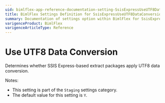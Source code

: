 ```yaml
---
uid: bimlflex-app-reference-documentation-setting-SsisExpressUseUTF8DataConversion
title: BimlFlex Settings Definition for SsisExpressUseUTF8DataConversion
summary: Documentation of settings option within BimlFlex for SsisExpressUseUTF8DataConversion
varigenceProduct: BimlFlex
varigenceArticleType: Reference
---
```


# Use UTF8 Data Conversion

Determines whether SSIS Express-based extract packages apply UTF8 data conversion.

Notes:

* This setting is part of the `Staging` settings category.
* The default value for this setting is `Y`.
